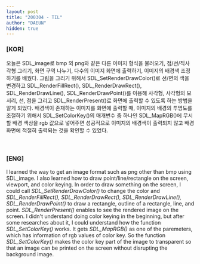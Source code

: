 ```yaml
---
layout: post
title: "200304 - TIL"
author: "DAEUN"
hidden: true
---
```


### [KOR]
오늘은 SDL_image로 bmp 외 png와 같은 다른 이미지 형식을 불러오기, 점/선/직사각형 그리기, 화면 구역 나누기, 다수의 이미지 화면에 출력하기, 이미지의 배경색 조정하기를 배웠다. 그림을 그리기 위해서 SDL_SetRenderDrawColor()로 선/면의 색을 변경하고 SDL_RenderFillRect(), SDL_RenderDrawRect(), SDL_RenderDrawLine(), SDL_RenderDrawPoint()를 이용해 사각형, 사각형의 모서리, 선, 점을 그리고 SDL_RenderPresent()로 화면에 출력할 수 있도록 하는 방법을 알게 되었다. 배경색이 존재하는 이미지를 화면에 출력할 때, 이미지의 배경의 투명도를 조절하기 위해서 SDL_SetColorKey()의 매개변수 중 하나인 SDL_MapRGB()에 무시할 배경 색상을 rgb 값으로 넣어주면 성공적으로 이미지의 배경색이 출력되지 않고 배경화면에 적절히 출력되는 것을 확인할 수 있었다.
<br><br><br>
### [ENG]
I learned the way to get an image format such as png other than bmp using SDL_image. I also learned how to draw point/line/rectangle on the screen, viewport, and color keying. In order to draw something on the screen, I could call _SDL\_SetRenderDrawColor()_ to change the color and _SDL\_RenderFillRect(), SDL\_RenderDrawRect(), SDL\_RenderDrawLine(), SDL\_RenderDrawPoint()_ to draw a rectangle, outline of a rectangle, line, and point. _SDL\_RenderPresent()_ enables to see the rendered image on the screen. I didn't understand doing color keying in the beginning, but after some researches about it, I could understand how the function _SDL\_SetColorKey()_ works. It gets _SDL\_MapRGB()_ as one of the paremeters, which has information of rgb values of color key. So the function _SDL\_SetColorKey()_ makes the color key part of the image to transparent so that an image can be printed on the screen without disrupting the background image.
